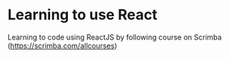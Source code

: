 # Learning to use React

Learning to code using ReactJS by following course on Scrimba (https://scrimba.com/allcourses)
